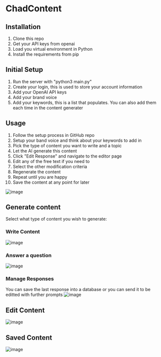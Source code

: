 # ChadContent

## Installation
1. Clone this repo
2. Get your API keys from openai
3. Load you virtual environment in Python
4. Install the requirements from pip
 
## Initial Setup
1. Run the server with "python3 main.py"
2. Create your login, this is used to store your account information
3. Add your OpenAI API keys
4. Add your brand voice
5. Add your keywords, this is a list that populates. You can also add them each time in the content generater

## Usage
1. Follow the setup process in GitHub repo
2. Setup your band voice and think about your keywords to add in
3. Pick the type of content you want to write and a topic
4. Let the AI generate this content
5. Click "Edit Response" and navigate to the editor page
6. Edit any of the free text if you need to
7. Select the other modification criteria
8. Regenerate the content
9. Repeat until you are happy
10. Save the content at any point for later

![image](https://github.com/theaichad/ChadContent/assets/114192985/3a8b5ca5-4c47-4cbc-bbd3-8504013fdef4)

## Generate content
Select what type of content you wish to generate:

### Write Content
![image](https://github.com/theaichad/ChadContent/assets/114192985/ea832494-e15c-40d9-a51c-e4d7a87f098b)


### Answer a question
![image](https://github.com/theaichad/ChadContent/assets/114192985/a2f001e8-766a-4dcd-96b4-0c2cd88d61cb)


### Manage Responses
You can save the last response into a database or you can send it to be editted with further prompts
![image](https://github.com/theaichad/ChadContent/assets/114192985/8c67186a-141d-4b1b-b8c8-3f69f4501c13)


## Edit Content
![image](https://github.com/theaichad/ChadContent/assets/114192985/f184a9af-31ea-4bba-88ba-160fdd2ce219)


## Saved Content
![image](https://github.com/theaichad/ChadContent/assets/114192985/6e0ed8ad-3328-43ff-97e7-0d26eb665ad8)
